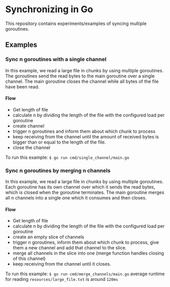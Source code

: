 # Synchronizing in Go

This repository contains experiments/examples of syncing multiple goroutines.

## Examples

### Sync n goroutines with a single channel
In this example, we read a large file in chunks by using multiple goroutines.
The goroutines send the read bytes to the main goroutine over a single channel.
The main goroutine closes the channel while all bytes of the file have been read.

#### Flow
 - Get length of file
 - calculate n by dividing the length of the file with the configured load per goroutine
 - create channel
 - trigger n goroutines and inform them about which chunk to process
 - keep receiving from the channel until the amount of received bytes is bigger than or equal to the length of the file.
 - close the channel

To run this example: `$ go run cmd/single_channel/main.go`

### Sync n goroutines by merging n channels
In this example, we read a large file in chunks by using multiple goroutines.
Each goroutine has its own channel over which it sends the read bytes, which is closed when the goroutine terminates.
The main goroutine merges all n channels into a single one which it consumes and then closes.

#### Flow
 - Get length of file
 - calculate n by dividing the length of the file with the configured load per goroutine
 - create an empty slice of channels
 - trigger n goroutines, inform them about which chunk to process, give them a new channel and add that channel to the slice.
 - merge all channels in the slice into one (merge function handles closing of this channel)
 - keep receiving from the channel until it closes.

To run this example: `$ go run cmd/merge_channels/main.go`
average runtime for reading `resources/large_file.txt` is around `120ms`
